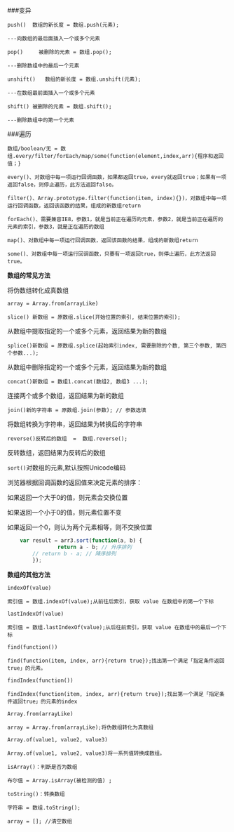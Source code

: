 
###变异

```
push()	数组的新长度 = 数组.push(元素);

---向数组的最后面插入一个或多个元素
```

```
pop()	  被删除的元素 = 数组.pop(); 

---删除数组中的最后一个元素
```

```
unshift()	数组的新长度 = 数组.unshift(元素);

---在数组最前面插入一个或多个元素
```


```
shift()	被删除的元素 = 数组.shift();

---删除数组中的第一个元素
```

###遍历

```
数组/boolean/无 = 数组.every/filter/forEach/map/some(function(element,index,arr){程序和返回值；}
```

```
every()、对数组中每一项运行回调函数，如果都返回true，every就返回true；如果有一项返回false，则停止遍历，此方法返回false。
```

```
filter()、Array.prototype.filter(function(item, index){})，对数组中每一项运行回调函数，返回该函数的结果，组成的新数组return
```

```
forEach()、需要兼容IE8，参数1，就是当前正在遍历的元素，参数2，就是当前正在遍历的元素的索引，参数3，就是正在遍历的数组
```

```
map()、对数组中每一项运行回调函数，返回该函数的结果，组成的新数组return
```

```
some()、对数组中每一项运行回调函数，只要有一项返回true，则停止遍历，此方法返回true。
```

**数组的常见方法**

将伪数组转化成真数组

```
array = Array.from(arrayLike)
```

```
slice()	新数组 = 原数组.slice(开始位置的索引, 结束位置的索引);
```

从数组中提取指定的一个或多个元素，返回结果为新的数组

```
splice()新数组 = 原数组.splice(起始索引index, 需要删除的个数, 第三个参数, 第四个参数...);
```

从数组中删除指定的一个或多个元素，返回结果为新的数组

```
concat()新数组 = 数组1.concat(数组2, 数组3 ...);
```

连接两个或多个数组，返回结果为新的数组

```
join()新的字符串 = 原数组.join(参数); // 参数选填
```

将数组转换为字符串，返回结果为转换后的字符串

```
reverse()反转后的数组  =  数组.reverse();
```

反转数组，返回结果为反转后的数组

`sort()`对数组的元素,默认按照Unicode编码

浏览器根据回调函数的返回值来决定元素的排序：

如果返回一个大于0的值，则元素会交换位置

如果返回一个小于0的值，则元素位置不变

如果返回一个0，则认为两个元素相等，则不交换位置

```javascript
	var result = arr3.sort(function(a, b) {
				return a - b; // 升序排列
		// return b - a; // 降序排列
		});
```

**数组的其他方法**

```
indexOf(value)

索引值 = 数组.indexOf(value);从前往后索引，获取 value 在数组中的第一个下标	
```

```
lastIndexOf(value)

索引值 = 数组.lastIndexOf(value);从后往前索引，获取 value 在数组中的最后一个下标	
```

```
find(function())

find(function(item, index, arr){return true});找出第一个满足「指定条件返回true」的元素。
```

```
findIndex(function())

findIndex(function(item, index, arr){return true});找出第一个满足「指定条件返回true」的元素的index	
```

```
Array.from(arrayLike)  

array = Array.from(arrayLike);将伪数组转化为真数组	
```

```
Array.of(value1, value2, value3)

Array.of(value1, value2, value3)将一系列值转换成数组。
```

```
isArray()：判断是否为数组

布尔值 = Array.isArray(被检测的值) ;
```

```
toString()：转换数组

字符串 = 数组.toString();
```

```
array = []; //清空数组
```